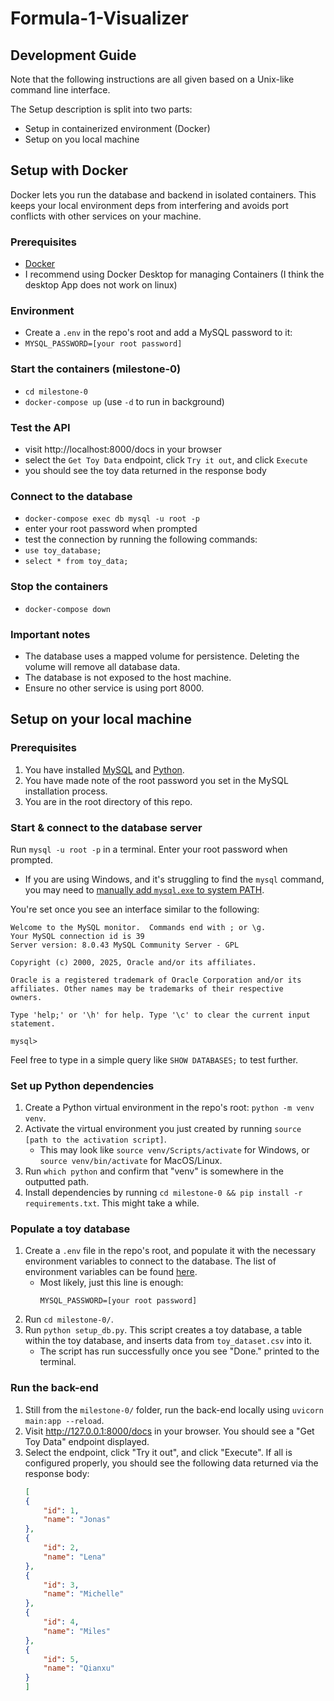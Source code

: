 # Formula-1-Visualizer

## Development Guide

Note that the following instructions are all given based on a Unix-like command line interface.

The Setup description is split into two parts:
- Setup in containerized environment (Docker)
- Setup on you local machine

## Setup with Docker

Docker lets you run the database and backend in isolated containers.
This keeps your local environment deps from interfering and avoids port conflicts with other services on your machine.

### Prerequisites
- [Docker](https://docs.docker.com/desktop/setup/install/mac-install/)
- I recommend using Docker Desktop for managing Containers (I think the desktop App does not work on linux)

### Environment
- Create a `.env` in the repo's root and add a MySQL password to it:
- `MYSQL_PASSWORD=[your root password]`

### Start the containers (milestone-0)
- `cd milestone-0`
- `docker-compose up` (use `-d` to run in background)

### Test the API
- visit http://localhost:8000/docs in your browser
- select the `Get Toy Data` endpoint, click `Try it out`, and click `Execute`
- you should see the toy data returned in the response body

### Connect to the database
- `docker-compose exec db mysql -u root -p`
- enter your root password when prompted
- test the connection by running the following commands:
- `use toy_database;`
- `select * from toy_data;`

### Stop the containers
- `docker-compose down`

### Important notes
- The database uses a mapped volume for persistence. Deleting the volume will remove all database data.
- The database is not exposed to the host machine.
- Ensure no other service is using port 8000.

## Setup on your local machine

### Prerequisites

1. You have installed [MySQL](https://dev.mysql.com/doc/mysql-installation-excerpt/5.7/en/) and [Python](https://wiki.python.org/moin/BeginnersGuide/Download).
2. You have made note of the root password you set in the MySQL installation process.
3. You are in the root directory of this repo.

### Start & connect to the database server
Run `mysql -u root -p` in a terminal. Enter your root password when prompted.
- If you are using Windows, and it's struggling to find the `mysql` command, you may need to [manually add `mysql.exe` to system PATH](https://dev.mysql.com/doc/mysql-windows-excerpt/5.7/en/mysql-installation-windows-path.html).

You're set once you see an interface similar to the following:
```
Welcome to the MySQL monitor.  Commands end with ; or \g.
Your MySQL connection id is 39
Server version: 8.0.43 MySQL Community Server - GPL

Copyright (c) 2000, 2025, Oracle and/or its affiliates.

Oracle is a registered trademark of Oracle Corporation and/or its
affiliates. Other names may be trademarks of their respective
owners.

Type 'help;' or '\h' for help. Type '\c' to clear the current input statement.

mysql>
```

Feel free to type in a simple query like `SHOW DATABASES;` to test further.

### Set up Python dependencies

1. Create a Python virtual environment in the repo's root: `python -m venv venv`.
2. Activate the virtual environment you just created by running `source [path to the activation script]`.
    - This may look like `source venv/Scripts/activate` for Windows, or `source venv/bin/activate` for MacOS/Linux.
3. Run `which python` and confirm that "venv" is somewhere in the outputted path.
4. Install dependencies by running `cd milestone-0 && pip install -r requirements.txt`. This might take a while.

### Populate a toy database

1. Create a `.env` file in the repo's root, and populate it with the necessary environment variables to connect to the database. The list of environment variables can be found [here](https://github.com/JSiggelkow/Formula-1-Visualizer/blob/main/milestone-0/consts.py#L7-L10).
    - Most likely, just this line is enough:
        ```
        MYSQL_PASSWORD=[your root password]
        ```
2. Run `cd milestone-0/`.
3. Run `python setup_db.py`. This script creates a toy database, a table within the toy database, and inserts data from `toy_dataset.csv` into it.
    - The script has run successfully once you see "Done." printed to the terminal.

### Run the back-end

1. Still from the `milestone-0/` folder, run the back-end locally using `uvicorn main:app --reload`.
2. Visit http://127.0.0.1:8000/docs in your browser. You should see a "Get Toy Data" endpoint displayed.
3. Select the endpoint, click "Try it out", and click "Execute". If all is configured properly, you should see the following data returned via the response body:
    ```json
    [
    {
        "id": 1,
        "name": "Jonas"
    },
    {
        "id": 2,
        "name": "Lena"
    },
    {
        "id": 3,
        "name": "Michelle"
    },
    {
        "id": 4,
        "name": "Miles"
    },
    {
        "id": 5,
        "name": "Qianxu"
    }
    ]
    ```
